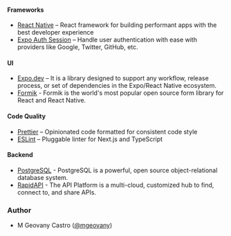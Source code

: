#### Frameworks

- [React Native](https://reactnative.dev/) – React framework for building performant apps with the best developer experience
- [Expo Auth Session](https://docs.expo.dev/versions/latest/sdk/auth-session/) – Handle user authentication with ease with providers like Google, Twitter, GitHub, etc.

#### UI

- [Expo.dev](https://docs.expo.dev/) – It is a library designed to support any workflow, release process, or set of dependencies in the Expo/React Native ecosystem.
- [Formik](https://formik.org/docs/guides/react-native) - Formik is the world's most popular open source form library for React and React Native.

#### Code Quality

- [Prettier](https://prettier.io/) – Opinionated code formatted for consistent code style
- [ESLint](https://eslint.org/) – Pluggable linter for Next.js and TypeScript

#### Backend
- [PostgreSQL](https://www.postgresql.org/) - PostgreSQL is a powerful, open source object-relational database system.
- [RapidAPI](https://rapidapi.com/spoonacular/api/recipe-food-nutrition/) - The API Platform is a multi-cloud, customized hub to find, connect to, and share APIs.

### Author

- M Geovany Castro ([@mgeovany](https://github.com/mgeovany))
